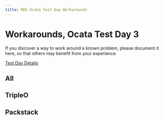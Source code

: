 ```yaml
---
title: RDO Ocata Test Day Workarounds
---
```


# Workarounds, Ocata Test Day 3

If you discover a way to work around a known problem, please document it
here, so that others may benefit from your experience.

[Test Day Details](/testday/ocata/milestone3)

## All

## TripleO

## Packstack


